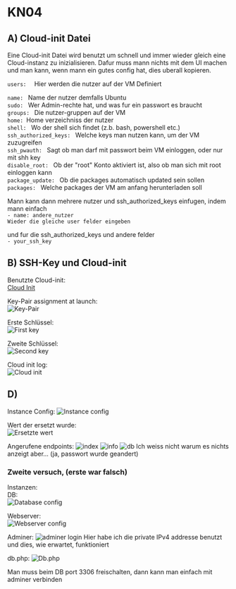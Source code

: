 # KN04

## A) Cloud-init Datei

Eine Cloud-init Datei wird benutzt um schnell und immer wieder gleich eine Cloud-instanz zu inizialisieren. Dafur muss mann nichts mit dem UI machen und man kann, wenn mann ein gutes config hat, dies uberall kopieren.

`users:  ` Hier werden die nutzer auf der VM Definiert<br>

`name: ` Name der nutzer demfalls Ubuntu <br>
`sudo: ` Wer Admin-rechte hat, und was fur ein passwort es braucht <br>
`groups: ` Die nutzer-gruppen auf der VM <br>
`home: `Home verzeichniss der nutzer <br>
`shell: ` Wo der shell sich findet (z.b. bash, powershell etc.) <br>
`ssh_authorized_keys: ` Welche keys man nutzen kann, um der VM zuzugreifen <br>
`ssh_pwauth: ` Sagt ob man darf mit passwort beim VM einloggen, oder nur mit shh key <br>
`disable_root: ` Ob der "root" Konto aktiviert ist, also ob man sich mit root einloggen kann <br>
`package_update: ` Ob die packages automatisch updated sein sollen <br>
`packages: ` Welche packages der VM am anfang herunterladen soll <br>

Mann kann dann mehrere nutzer und ssh_authorized_keys einfugen, indem mann einfach <br>
`- name: andere_nutzer` <br>
`Wieder die gleiche user felder eingeben`

und fur die ssh_authorized_keys und andere felder <br>
`- your_ssh_key`


## B) SSH-Key und Cloud-init

Benutzte Cloud-init: <br>
[Cloud Init](./cloud-init.yaml)

Key-Pair assignment at launch: <br>
![Key-Pair](./assets/key-pair-assignment.png)

Erste Schlüssel: <br>
![First key](./assets/Allowed%20key%201.png)

Zweite Schlüssel: <br>
![Second key](./assets/Denied%20key%202.png)


Cloud init log: <br>
![Cloud init](./assets/cloud-init-log.png)

## D)

Instance Config:
![Instance config](./assets/instance%20info.png)

Wert der ersetzt wurde: <br>
![Ersetzte wert](./assets/Bind-Address-replaced-key.png)

Angerufene endpoints:
![index](./assets/index.png)
![info](./assets/info.png)
![db](./assets/db.png)
Ich weiss nicht warum es nichts anzeigt aber... (ja, passwort wurde geandert)

### Zweite versuch, (erste war falsch)

Instanzen: <br>
DB: <br>
![Database config](./assets/DB_Config.png)

Webserver: <br>
![Webserver config](./assets/Webserver_config.png)

Adminer:
![adminer login](./assets/adminer_connected.png)
Hier habe ich die private IPv4 addresse benutzt und dies, wie erwartet, funktioniert

db.php:
![Db.php](./assets/db.php%20on%20webserver.png)

Man muss beim DB port 3306 freischalten, dann kann man einfach mit adminer verbinden